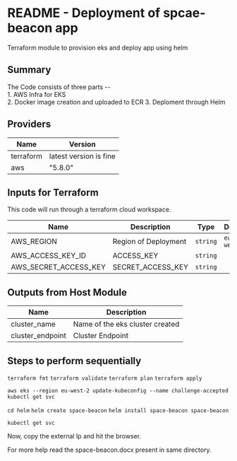 # README - Deployment of spcae-beacon app

Terraform module to provision eks and deploy app using helm
<!-- BEGINNING OF PRE-COMMIT-TERRAFORM DOCS HOOK -->
## Summary

The Code consists of three parts -- </BR>
    1. AWS Infra for EKS</BR>
    2. Docker image creation and uploaded to ECR
    3. Deploment through Helm

## Providers

| Name | Version |
|------|---------|
| terraform | latest version is fine |
| aws | "5.8.0" |

## Inputs for Terraform

This code will run through a terraform cloud workspace.

|     Name     |    Description   | Type  | Default | Required |
|--------------|------------------|-------|---------|----------|
| AWS_REGION  | Region of Deployment | `string` | `eu-west-2` | no |
| AWS_ACCESS_KEY_ID  | ACCESS_KEY | `string` | | yes |
| AWS_SECRET_ACCESS_KEY  | SECRET_ACCESS_KEY | `string` |        | yes |

## Outputs from Host Module

| Name | Description |
|------|-------------|
| cluster_name | Name of the eks cluster created |
| cluster_endpoint | Cluster Endpoint |

## Steps to perform sequentially

 `terraform fmt`
 `terraform validate`
 `terraform plan`
 `terraform apply`

 `aws eks --region eu-west-2 update-kubeconfig --name challenge-accepted`
 `kubectl get svc`

 `cd helm`
 `helm create space-beacon`
 `helm install space-beacon space-beacon`

 `kubectl get svc`

Now, copy the external Ip and hit the browser.

For more help read the space-beacon.docx present in same directory.

<!-- END OF PRE-COMMIT-TERRAFORM DOCS HOOK -->